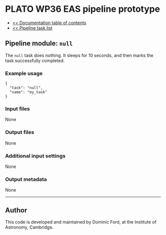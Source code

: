# PLATO WP36 EAS pipeline prototype

* [<< Documentation table of contents](../contents.md)
* [<< Pipeline task list](../task_list.md)

## Pipeline module: `null`

The `null` task does nothing. It sleeps for 10 seconds, and then marks the task successfully completed.

### Example usage

```
{
  "task": "null",
  "name": "my_task"
}
```

### Input files

None

### Output files

None

### Additional input settings

None

### Output metadata

None

---

## Author

This code is developed and maintained by Dominic Ford, at the Institute of Astronomy, Cambridge.